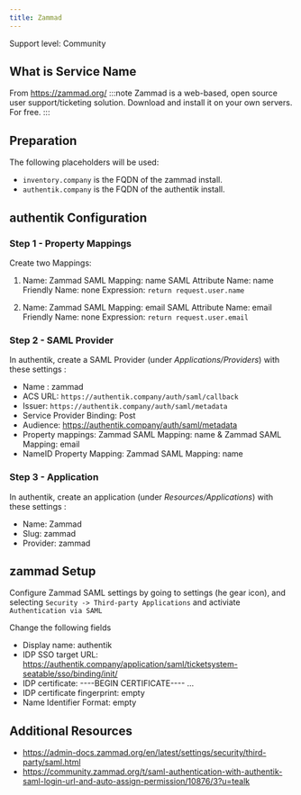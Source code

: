 ```yaml
---
title: Zammad
---
```


<span class="badge badge--secondary">Support level: Community</span>

## What is Service Name

From https://zammad.org/
:::note
Zammad is a web-based, open source user support/ticketing solution.
Download and install it on your own servers. For free.
:::

## Preparation

The following placeholders will be used:

-   `inventory.company` is the FQDN of the zammad install.
-   `authentik.company` is the FQDN of the authentik install.

## authentik Configuration

### Step 1 - Property Mappings

Create two Mappings:

1.  Name: Zammad SAML Mapping: name
    SAML Attribute Name: name
    Friendly Name: none
    Expression: `return request.user.name`

2.  Name: Zammad SAML Mapping: email
    SAML Attribute Name: email
    Friendly Name: none
    Expression: `return request.user.email`

### Step 2 - SAML Provider

In authentik, create a SAML Provider (under _Applications/Providers_) with these settings :

-   Name : zammad
-   ACS URL: `https://authentik.company/auth/saml/callback`
-   Issuer: `https://authentik.company/auth/saml/metadata`
-   Service Provider Binding: Post
-   Audience: https://authentik.company/auth/saml/metadata
-   Property mappings: Zammad SAML Mapping: name & Zammad SAML Mapping: email
-   NameID Property Mapping: Zammad SAML Mapping: name

### Step 3 - Application

In authentik, create an application (under _Resources/Applications_) with these settings :

-   Name: Zammad
-   Slug: zammad
-   Provider: zammad

## zammad Setup

Configure Zammad SAML settings by going to settings (he gear icon), and selecting `Security -> Third-party Applications` and activiate `Authentication via SAML`

Change the following fields

-   Display name: authentik
-   IDP SSO target URL: https://authentik.company/application/saml/ticketsystem-seatable/sso/binding/init/
-   IDP certificate: ----BEGIN CERTIFICATE---- …
-   IDP certificate fingerprint: empty
-   Name Identifier Format: empty

## Additional Resources

-   https://admin-docs.zammad.org/en/latest/settings/security/third-party/saml.html
-   https://community.zammad.org/t/saml-authentication-with-authentik-saml-login-url-and-auto-assign-permission/10876/3?u=tealk
